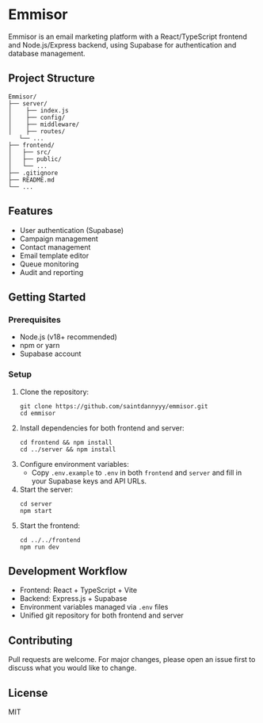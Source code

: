 # Emmisor

Emmisor is an email marketing platform with a React/TypeScript frontend and Node.js/Express backend, using Supabase for authentication and database management.

## Project Structure

```
Emmisor/
├── server/
│    ├── index.js
│    ├── config/
│    ├── middleware/
│    ├── routes/
   └── ...
├── frontend/
│   ├── src/
│   ├── public/
│   └── ...
├── .gitignore
├── README.md
└── ...
```

## Features

- User authentication (Supabase)
- Campaign management
- Contact management
- Email template editor
- Queue monitoring
- Audit and reporting

## Getting Started

### Prerequisites

- Node.js (v18+ recommended)
- npm or yarn
- Supabase account

### Setup

1. Clone the repository:
   ```
   git clone https://github.com/saintdannyyy/emmisor.git
   cd emmisor
   ```
2. Install dependencies for both frontend and server:
   ```
   cd frontend && npm install
   cd ../server && npm install
   ```
3. Configure environment variables:
   - Copy `.env.example` to `.env` in both `frontend` and `server` and fill in your Supabase keys and API URLs.
4. Start the server:
   ```
   cd server
   npm start
   ```
5. Start the frontend:
   ```
   cd ../../frontend
   npm run dev
   ```

## Development Workflow

- Frontend: React + TypeScript + Vite
- Backend: Express.js + Supabase
- Environment variables managed via `.env` files
- Unified git repository for both frontend and server

## Contributing

Pull requests are welcome. For major changes, please open an issue first to discuss what you would like to change.

## License

MIT
